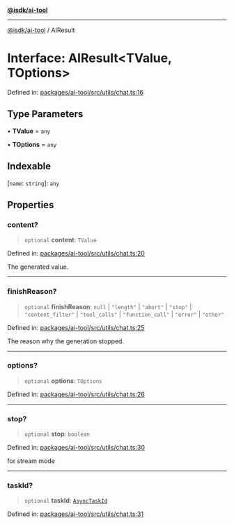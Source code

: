 [**@isdk/ai-tool**](../README.md)

***

[@isdk/ai-tool](../globals.md) / AIResult

# Interface: AIResult\<TValue, TOptions\>

Defined in: [packages/ai-tool/src/utils/chat.ts:16](https://github.com/isdk/ai-tool.js/blob/7135b3a67072644f21685b76900b7f351401749e/src/utils/chat.ts#L16)

## Type Parameters

• **TValue** = `any`

• **TOptions** = `any`

## Indexable

\[`name`: `string`\]: `any`

## Properties

### content?

> `optional` **content**: `TValue`

Defined in: [packages/ai-tool/src/utils/chat.ts:20](https://github.com/isdk/ai-tool.js/blob/7135b3a67072644f21685b76900b7f351401749e/src/utils/chat.ts#L20)

The generated value.

***

### finishReason?

> `optional` **finishReason**: `null` \| `"length"` \| `"abort"` \| `"stop"` \| `"content_filter"` \| `"tool_calls"` \| `"function_call"` \| `"error"` \| `"other"`

Defined in: [packages/ai-tool/src/utils/chat.ts:25](https://github.com/isdk/ai-tool.js/blob/7135b3a67072644f21685b76900b7f351401749e/src/utils/chat.ts#L25)

The reason why the generation stopped.

***

### options?

> `optional` **options**: `TOptions`

Defined in: [packages/ai-tool/src/utils/chat.ts:26](https://github.com/isdk/ai-tool.js/blob/7135b3a67072644f21685b76900b7f351401749e/src/utils/chat.ts#L26)

***

### stop?

> `optional` **stop**: `boolean`

Defined in: [packages/ai-tool/src/utils/chat.ts:30](https://github.com/isdk/ai-tool.js/blob/7135b3a67072644f21685b76900b7f351401749e/src/utils/chat.ts#L30)

for stream mode

***

### taskId?

> `optional` **taskId**: [`AsyncTaskId`](../type-aliases/AsyncTaskId.md)

Defined in: [packages/ai-tool/src/utils/chat.ts:31](https://github.com/isdk/ai-tool.js/blob/7135b3a67072644f21685b76900b7f351401749e/src/utils/chat.ts#L31)
